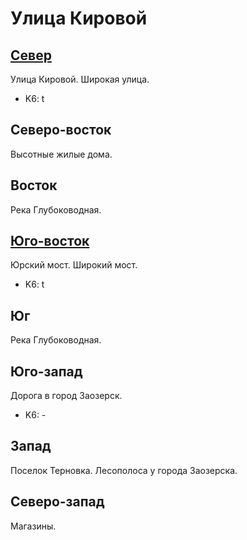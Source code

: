 # Улица Кировой

## [Север](./10360100.md)

Улица Кировой.
Широкая улица.

* K6:   t

## Северо-восток

Высотные жилые дома.

## Восток

Река Глубоководная.

## [Юго-восток](./11370115.md)

Юрский мост.
Широкий мост.

* K6:   t

## Юг

Река Глубоководная.

## Юго-запад

Дорога в город Заозерск.

* K6:   -

## Запад

Поселок Терновка.
Лесополоса у города Заозерска.

## Северо-запад

Магазины.
